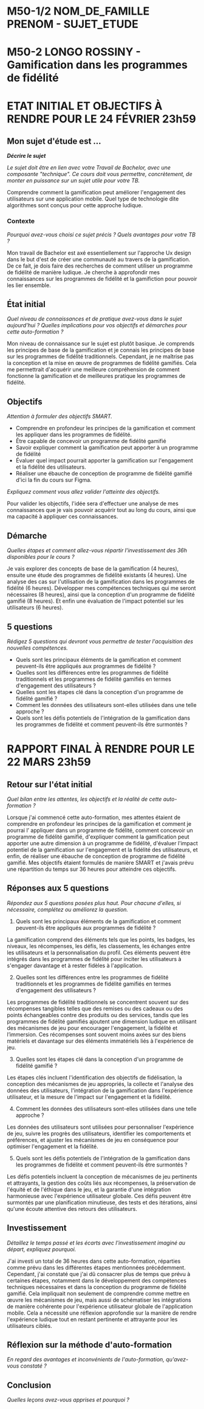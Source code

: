 # M50-1/2 NOM_DE_FAMILLE PRENOM - SUJET_ETUDE
# M50-2 LONGO ROSSINY - Gamification dans les programmes de fidélité 

# ETAT INITIAL ET OBJECTIFS À RENDRE POUR LE 24 FÉVRIER 23h59

## Mon sujet d'étude est ...

**_Décrire le sujet_**

_Le sujet doit être en lien avec votre Travail de Bachelor, avec une composante "technique". Ce cours doit vous permettre, concrètement, de monter en puissance sur un sujet utile pour votre TB._ 

Comprendre comment la gamification peut améliorer l'engagement des utilisateurs sur une application mobile. Quel type de technologie dite algorithmes sont conçus pour cette approche ludique.

### Contexte

_Pourquoi avez-vous choisi ce sujet précis ? Quels avantages pour votre TB ?_

Mon travail de Bachelor est axé essentiellement sur l'approche Ux design dans le but d'est de créer une communauté au travers de la gamification. De ce fait, je dois faire des recherches de comment utiliser un programme de fidélité de manière ludique. Je cherche à approfondir mes connaissances sur les programmes de fidélité et la gamifiction pour pouvoir les lier ensemble.

## État initial

_Quel niveau de connaissances et de pratique avez-vous dans le sujet aujourd'hui ? Quelles implications pour vos objectifs et démarches pour cette auto-formation ?_

Mon niveau de connaissance sur le sujet est plutôt basique. Je comprends les principes de base de la gamification et je connais les principes de base sur les programmes de fidélité traditionnels. Cependant, je ne maîtrise pas la conception et la mise en œuvre de programmes de fidélité gamifiés. Cela me permettrait d'acquérir une meilleure compréhension de comment fonctionne la gamification et de meilleures pratique les programmes de fidélité.

## Objectifs

_Attention à formuler des objectifs SMART._

- Comprendre en profondeur les principes de la gamification et comment les appliquer dans les programmes de fidélité.
- Être capable de concevoir un programme de fidélité gamifié
- Savoir expliquer comment la gamification peut apporter à un programme de fidélité
- Évaluer quel impact pourrait apporter la gamification sur l'engagement et la fidélité des utilisateurs.
- Réaliser une ébauche de conception de programme de fidélité gamifié d'ici la fin du cours sur Figma.

_Expliquez comment vous allez valider l'atteinte des objectifs._

Pour valider les objectifs, l'idée sera d'effectuer une analyse de mes connaissances que je vais pouvoir acquérir tout au long du cours, ainsi que ma capacité à appliquer ces connaissances. 

## Démarche

_Quelles étapes et comment allez-vous répartir l'investissement des 36h disponibles pour le cours ?_

Je vais explorer des concepts de base de la gamification (4 heures), ensuite une étude des programmes de fidélité existants (4 heures). Une analyse des cas sur l'utilisation de la gamification dans les programmes de fidélité (6 heures). Développer mes compétences techniques qui me seront nécessaires (8 heures), ainsi que la conception d'un programme de fidélité gamifié (8 heures). Et enfin une évaluation de l'impact potentiel sur les utilisateurs (6 heures).


## 5 questions

_Rédigez 5 questions qui devront vous permettre de tester l'acquisition des nouvelles compétences._

- Quels sont les principaux éléments de la gamification et comment peuvent-ils être appliqués aux programmes de fidélité ?
- Quelles sont les différences entre les programmes de fidélité traditionnels et les programmes de fidélité gamifiés en termes d'engagement des utilisateurs ?
- Quelles sont les étapes clé dans la conception d'un programme de fidélité gamifié ?
- Comment les données des utilisateurs sont-elles utilisées dans une telle approche ?
- Quels sont les défis potentiels de l'intégration de la gamification dans les programmes de fidélité et comment peuvent-ils être surmontés ?


# RAPPORT FINAL À RENDRE POUR LE 22 MARS 23h59

## Retour sur l'état initial

_Quel bilan entre les attentes, les objectifs et la réalité de cette auto-formation ?_

Lorsque j'ai commencé cette auto-formation, mes attentes étaient de comprendre en profondeur les principes de la gamification et comment je pourrai l’ appliquer dans un programme de fidélité, comment concevoir un programme de fidélité gamifié, d'expliquer comment la gamification peut apporter une autre dimension à un programme de fidélité, d'évaluer l'impact potentiel de la gamification sur l'engagement et la fidélité des utilisateurs, et enfin, de réaliser une ébauche de conception de programme de fidélité gamifié. Mes objectifs étaient formulés de manière SMART et j'avais prévu une répartition du temps sur 36 heures pour atteindre ces objectifs.

## Réponses aux 5 questions

_Répondez aux 5 questions posées plus haut. Pour chacune d'elles, si nécessaire, complétez ou améliorez la question._

1.	Quels sont les principaux éléments de la gamification et comment peuvent-ils être appliqués aux programmes de fidélité ?

La gamification comprend des éléments tels que les points, les badges, les niveaux, les récompenses, les défis, les classements, les échanges entre les utilisateurs et la personnalisation du profil. Ces éléments peuvent être intégrés dans les programmes de fidélité pour inciter les utilisateurs à s'engager davantage et à rester fidèles à l'application.

2.	Quelles sont les différences entre les programmes de fidélité traditionnels et les programmes de fidélité gamifiés en termes d'engagement des utilisateurs ?

Les programmes de fidélité traditionnels se concentrent souvent sur des récompenses tangibles telles que des remises ou des cadeaux ou des points échangeables contre des produits ou des services, tandis que les programmes de fidélité gamifiés ajoutent une dimension ludique en utilisant des mécanismes de jeu pour encourager l'engagement, la fidélité et l’immersion. Ces récompenses sont souvent moins axées sur des biens matériels et davantage sur des éléments immatériels liés à l'expérience de jeu.

3.	Quelles sont les étapes clé dans la conception d'un programme de fidélité gamifié ?
  
Les étapes clés incluent l'identification des objectifs de fidélisation, la conception des mécanismes de jeu appropriés, la collecte et l'analyse des données des utilisateurs, l'intégration de la gamification dans l'expérience utilisateur, et la mesure de l'impact sur l'engagement et la fidélité.

4.	Comment les données des utilisateurs sont-elles utilisées dans une telle approche ?

Les données des utilisateurs sont utilisées pour personnaliser l'expérience de jeu, suivre les progrès des utilisateurs, identifier les comportements et préférences, et ajuster les mécanismes de jeu en conséquence pour optimiser l'engagement et la fidélité.

5.	Quels sont les défis potentiels de l'intégration de la gamification dans les programmes de fidélité et comment peuvent-ils être surmontés ?
  
Les défis potentiels incluent la conception de mécanismes de jeu pertinents et attrayants, la gestion des coûts liés aux récompenses, la préservation de l'équité et de l'éthique dans le jeu, et la garantie d'une intégration harmonieuse avec l'expérience utilisateur globale. Ces défis peuvent être surmontés par une planification minutieuse, des tests et des itérations, ainsi qu'une écoute attentive des retours des utilisateurs.

## Investissement

_Détaillez le temps passé et les écarts avec l'investissement imaginé au départ, expliquez pourquoi._

J'ai investi un total de 36 heures dans cette auto-formation, réparties comme prévu dans les différentes étapes mentionnées précédemment. Cependant, j'ai constaté que j'ai dû consacrer plus de temps que prévu à certaines étapes, notamment dans le développement des compétences techniques nécessaires et dans la conception du programme de fidélité gamifié. Cela impliquait non seulement de comprendre comme mettre en œuvre les mécanismes de jeu, mais aussi de schématiser les intégrations de manière cohérente pour l'expérience utilisateur globale de l'application mobile. Cela a nécessité une réflexion approfondie sur la manière de rendre l'expérience ludique tout en restant pertinente et attrayante pour les utilisateurs ciblés.

## Réflexion sur la méthode d'auto-formation

_En regard des avantages et inconvénients de l'auto-formation, qu'avez-vous constaté ?_

## Conclusion

_Quelles leçons avez-vous apprises et pourquoi ?_
